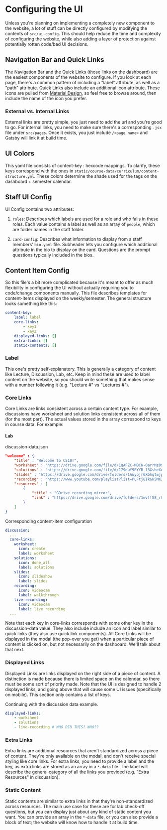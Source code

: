 # Configuring the UI

Unless you're planning on implementing a completely new component to the website, a lot of stuff can be directly configured by modifying the contents of `src/ui-config`. This should help reduce the time and complexity of configuring the website, while also adding a layer of protection against potentially rotten code/bad UI decisions.

## Navigation Bar and Quick Links

The Navigation Bar and the Quick Links (those links on the dashboard) are the easiest components of the website to configure. If you look at each page, there's a common pattern of including a "label" attribute, as well as a "path" attribute. Quick Links also include an additional icon attribute. These icons are pulled from [Material Design](https://material.io/resources/icons/?style=baseline), so feel free to browse around, then include the name of the icon you prefer.

### External vs. Internal Links

External links are pretty simple, you just need to add the url and you're good to go. For internal links, you need to make sure there's a corresponding `.jsx` file under `src/pages`. Once it exists, you just include `/<page name>` and Gatsby will link it at build time.

## UI Colors

This yaml file consists of content-key : hexcode mappings. To clarify, these keys correspond with the ones in `static/course-data/curriculum/content-structure.yml`. These colors determine the shade used for the tags on the dashboard + semester calendar.

## Staff UI Config

UI Config contains two attributes:

1. `roles`: Describes which labels are used for a role and who falls in these roles. Each value contains a label as well as an array of `people`, which are folder names in the staff folder.

2. `card-config`: Describes what information to display from a staff members' `bio.yaml` file. Subheader lets you configure which additional attribute in the bio to display on the card. Questions are the prompt questions typically included in the bios.

## Content Item Config

So this file's a bit more complicated because it's meant to offer as much flexibility in configuring the UI without actually requiring you to code/change components manually. This file describes templates for content-items displayed on the weekly/semester. The general structure looks something like this:

```yaml
content-key:
    label: label
    core-links:
        - key1
        - key2
    displayed-links: []
    extra-links: []
    static-contents: []
```

### Label

This one's pretty self-explanatory. This is generally a category of content like Lecture, Discussion, Lab, etc. Keep in mind these are used to label content on the website, so you should write something that makes sense with a number following it (e.g. "Lecture #" vs "Lectures #").

### Core Links

Core Links are links consistent across a certain content type. For example, discussions have worksheet and solution links consistent across all of them (for the most part). The actual values stored in the array correspond to keys in course data. For example:

#### Lab

discussion-data.json

```json
"welcome" : {
    "title" : "Welcome to CS10!",
    "worksheet" : "https://drive.google.com/file/d/1QAFZC-MBCK-0arrMzO9RSq_dUggCuEPf/view",
    "solutions" : "https://drive.google.com/file/d/179duY9PYYB-13XsheXoI5WI0NPgdF_DC/view?usp=sharing",
    "slides" : "https://drive.google.com/drive/folders/1Auyojr0XbhqtwjpTiHbnO9Kyx-AkbeyD?usp=sharing",
    "recording" : "https://www.youtube.com/playlist?list=PLFtj8IkGH5MK2wGnoWTKh0Vg8FEfJlvFz",
    "resources" : [
        {
            "title" : "GDrive recording mirror",
            "link" : "https://drive.google.com/drive/folders/1wvffS8_rGTbQUTevNXzgXQrM_0c6WoZk?usp=sharing"
        }
    ]
}
```

Corresponding content-item configuration

```yaml
discussion:
  ...
  core-links:
    worksheet:
      icon: create
      label: worksheet
    solutions:
      icon: done_all
      label: solutions
    slides:
      icon: slideshow
      label: slides
    recording:
      icon: videocam
      label: walkthrough
    live-recording:
      icon: videocam
      label: live recording
  ...
```

Note that each key in core-links corresponds with some other key in the discussion-data value. They also include include an icon and label similar to quick links (they also use quick link components). All Core Links will be displayed in the modal (the pop-over you get) when a particular piece of content is clicked on, but not necessarily on the dashboard. We'll talk about that next.

### Displayed Links

Displayed Links are links displayed on the right side of a piece of content. A distinction is made because there is limited space on the calendar, so there must be some sort of priority made. Note that the UI is designed to handle 2 displayed links, and going above that will cause some UI issues (specifically on mobile). This section only contains a list of keys.

Continuing with the discussion data example.

```yaml
displayed-links:
    - worksheet
    - solutions
    - live-recording # WHO DID THIS? WHO??
```

### Extra Links

Extra links are additional resources that aren't standardized across a piece of content. They're only available on the modal, and don't receive special styling like core links. For extra links, you need to provide a label and the key, as extra links are stored as an array in a `*-data` file. The label will describe the general category of all the links you provided (e.g. "Extra Resources" in discussion).

### Static Content

Static contents are similar to extra links in that they're non-standardized across resources. The main use case for these are for lab check-off questions, but you can display just about any kind of static content you want. You can provide an array in the `*-data` file, or you can also provide a block of text; the website will know how to handle it at build time.
